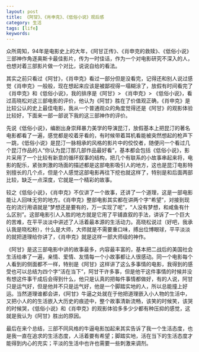 ```yaml
---
layout: post
title: 《阿甘》、《肖申克》、《低俗小说》观后感
category: 生活
tags: [life] 
keywords: 
---
```


众所周知，94年是电影史上的大年，《阿甘正传》、《肖申克的救赎》、《低俗小说》三部神作角逐奥斯卡最佳影片，传为一时佳话，作为一个对电影研究不深入的人，也想对着三部影片做一个对比，说说自给的看法。

其实之前只看过《阿甘》，《肖申克》看过一部分但是没看完，记得还和别人说过感觉《肖申克》一般般，现在想起来应该是被鄙视得一塌糊涂了，放假有时间看完了《肖申克》和《低俗小说》，我的排序是《阿甘》> 《肖申克》> 《低俗小说》，看过高晓松对这三部电影的评价，他认为《阿甘》胜在了价值观正确，《肖申克》是比较公认的史上最佳电影，我从一个普通观众的角度觉得还是《阿甘》的观影体验比较好，下面来一部一部说下我的这三部神作的评价。

先说《低俗小说》，编剧出身崇拜暴力美学的导演昆汀，放假基本上把昆汀的著名电影都看了一遍，感觉都是咬着牙看的，有时候带着耳机看能被突然想起的枪声下一跳，《低俗小说》是昆汀一脉相承的风格的影片中的佼佼者，随便问一个看过几个昆汀作品的人“你认为昆汀那几部作品最好看”，基本都会包括《低俗小说》，影片采用了一个比较有新意的循环叙事的结构，把几个有联系的小故事串起来将，电影的配乐，紧张刺激的场面的描述都是这部电影吸引人的地方，这也是昆汀电影特别擅长的几个点，但是个人感觉这部电影再往下挖也就这样了，特别是和后面两部比较，缺乏一点深度，它就是一个精彩的故事。

较之《低俗小说》，《肖申克》不仅讲了一个故事，还讲了一个道理，这是一部电影能让人回味无穷的地方。《肖申克》整部电影其实都在讲两个字“希望”，对接到现在的流行用语就是“梦想还是要有的，万一实现了呢”，“人没有梦想，和咸鱼有什么区别”。这部电影引人入胜的地方就是它用了平铺直叙的手法，讲诉了一个巨大的苦难，在平平淡淡中讲述了人活着最本源的生活动力。高晓松说过（好吧，我承认我是晓松粉），什么是大师，大师就是不需要重口味，搏出位博眼球，平平淡淡的就把道理给你讲了，《肖申克》就是这样一部大师级的神作。

《阿甘》是这三部电影中讲的故事最多，内容最丰富的，基本把二战后的美国社会生活给串了一遍，亲情、爱情、友情每一个小故事都让人很感动。同一个电影每个人看到的侧面都不一样，特别是《阿甘》这样讲了这么多事情的电影，我得到的感受也可以总结为四个字“活在当下”，阿甘干许多事，但是他干这件事情的时候并没有想这件事干成后会得到什么，他只是认真的把每件事情都做好，有的人说，阿甘只是运气好，但是他并不只是运气好，他是一个脚踏实地的人，所以总能撞上好运。当然道理谁都会讲，《阿甘》牛逼之处就在于他把道理嵌入小人物的生活中，又把小人的的生活嵌入大历史的痕迹中，整个故事清新流畅，该笑的时候笑，该哭的时候哭，《低俗小说》和《肖申克》的观影体验多多少少都有种压抑的感觉，这就是我认为《阿甘》胜出的原因。

最后在来个总结，三部不同风格的牛逼电影加起来其实告诉了我一个生活态度，也是我一直在追求的生活态度，人活着要有希望；脚踏实地，活在当下的生活态度才能得到内心的充实；平淡的生活中也许也需要一些刺激来调剂。


